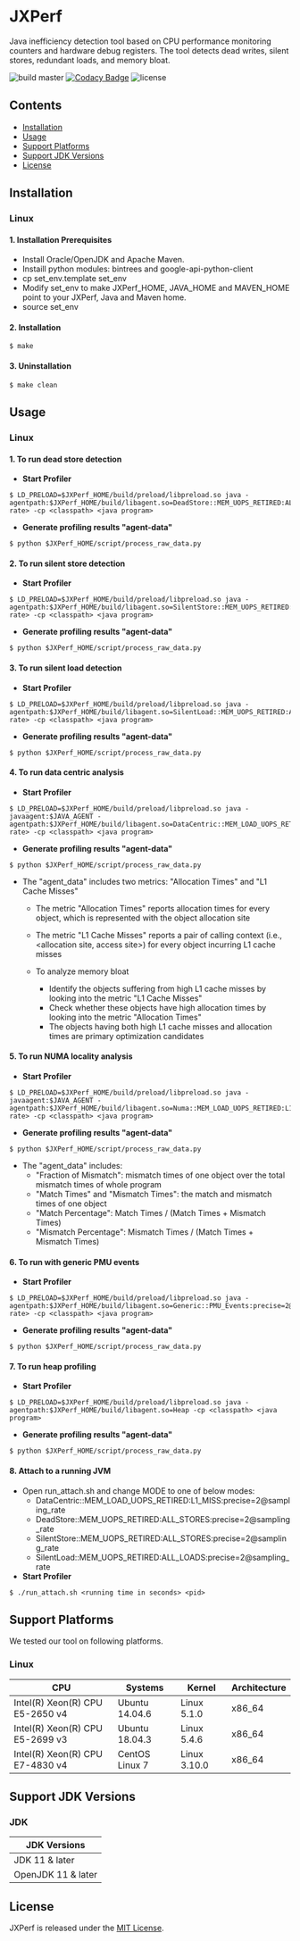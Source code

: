 # JXPerf

Java inefficiency detection tool based on CPU performance monitoring counters and hardware debug registers. The tool detects dead writes, silent stores, redundant loads, and memory bloat.

![build master](https://github.com/Xuhpclab/jxperf/workflows/build%20master/badge.svg)
[![Codacy Badge](https://app.codacy.com/project/badge/Grade/c7371e45a6b84a169f3bc775893e3511)](https://www.codacy.com/gh/bolunli11/JXPerf/dashboard?utm_source=github.com&amp;utm_medium=referral&amp;utm_content=bolunli11/JXPerf&amp;utm_campaign=Badge_Grade)
![license](https://img.shields.io/github/license/Xuhpclab/jxperf)

## Contents

-   [Installation](#installation)
-   [Usage](#usage)
-   [Support Platforms](#support-platforms)
-   [Support JDK Versions](#support-jdk-versions)
-   [License](#license)

## Installation

### Linux

#### 1. Installation Prerequisites

-   Install Oracle/OpenJDK and Apache Maven.
-   Instaill python modules: bintrees and google-api-python-client
-   cp set_env.template set_env
-   Modify set_env to make JXPerf_HOME, JAVA_HOME and MAVEN_HOME point to your JXPerf, Java and Maven home.
-   source set_env

#### 2. Installation
```console
$ make
```

#### 3. Uninstallation
```console
$ make clean
```

## Usage

### Linux

#### 1. To run dead store detection
-   **Start Profiler**
```console
$ LD_PRELOAD=$JXPerf_HOME/build/preload/libpreload.so java -agentpath:$JXPerf_HOME/build/libagent.so=DeadStore::MEM_UOPS_RETIRED:ALL_STORES:precise=2@<sampling rate> -cp <classpath> <java program>
```
-   **Generate profiling results "agent-data"**
```console
$ python $JXPerf_HOME/script/process_raw_data.py
```

#### 2. To run silent store detection
-   **Start Profiler**
```console
$ LD_PRELOAD=$JXPerf_HOME/build/preload/libpreload.so java -agentpath:$JXPerf_HOME/build/libagent.so=SilentStore::MEM_UOPS_RETIRED:ALL_STORES:precise=2@<sampling rate> -cp <classpath> <java program>
```
-   **Generate profiling results "agent-data"**
```console
$ python $JXPerf_HOME/script/process_raw_data.py
```

#### 3. To run silent load detection
-   **Start Profiler**
```console
$ LD_PRELOAD=$JXPerf_HOME/build/preload/libpreload.so java -agentpath:$JXPerf_HOME/build/libagent.so=SilentLoad::MEM_UOPS_RETIRED:ALL_LOADS:precise=2@<sampling rate> -cp <classpath> <java program>
```
-   **Generate profiling results "agent-data"**
```console
$ python $JXPerf_HOME/script/process_raw_data.py
```

#### 4. To run data centric analysis
-   **Start Profiler**
```console
$ LD_PRELOAD=$JXPerf_HOME/build/preload/libpreload.so java -javaagent:$JAVA_AGENT -agentpath:$JXPerf_HOME/build/libagent.so=DataCentric::MEM_LOAD_UOPS_RETIRED:L1_MISS:precise=2@<sampling rate> -cp <classpath> <java program>
```
-   **Generate profiling results "agent-data"**
```console
$ python $JXPerf_HOME/script/process_raw_data.py
```
-   The "agent_data" includes two metrics: "Allocation Times" and "L1 Cache Misses"
    -   The metric "Allocation Times" reports allocation times for every object, which is represented with the object allocation site

    -   The metric "L1 Cache Misses" reports a pair of calling context (i.e., <allocation site, access site>) for every object incurring L1 cache misses

    -   To analyze memory bloat
        -   Identify the objects suffering from high L1 cache misses by looking into the metric "L1 Cache Misses"
        -   Check whether these objects have high allocation times by looking into the metric "Allocation Times"
        -   The objects having both high L1 cache misses and allocation times are primary optimization candidates

#### 5. To run NUMA locality analysis
-   **Start Profiler**
```console
$ LD_PRELOAD=$JXPerf_HOME/build/preload/libpreload.so java -javaagent:$JAVA_AGENT -agentpath:$JXPerf_HOME/build/libagent.so=Numa::MEM_LOAD_UOPS_RETIRED:L1_MISS:precise=2@<sampling rate> -cp <classpath> <java program>
```
-   **Generate profiling results "agent-data"**
```console
$ python $JXPerf_HOME/script/process_raw_data.py
```
-   The "agent_data" includes:
    -   "Fraction of Mismatch": mismatch times of one object over the total mismatch times of whole program
    -   "Match Times" and "Mismatch Times": the match and mismatch times of one object
    -   "Match Percentage": Match Times / (Match Times + Mismatch Times)
    -   "Mismatch Percentage": Mismatch Times / (Match Times + Mismatch Times)

#### 6. To run with generic PMU events
-   **Start Profiler**
```console
$ LD_PRELOAD=$JXPerf_HOME/build/preload/libpreload.so java -agentpath:$JXPerf_HOME/build/libagent.so=Generic::PMU_Events:precise=2@<sampling rate> -cp <classpath> <java program>
```
-   **Generate profiling results "agent-data"**
```console
$ python $JXPerf_HOME/script/process_raw_data.py
```

#### 7. To run heap profiling
-   **Start Profiler**
```console
$ LD_PRELOAD=$JXPerf_HOME/build/preload/libpreload.so java -agentpath:$JXPerf_HOME/build/libagent.so=Heap -cp <classpath> <java program>
```
-   **Generate profiling results "agent-data"**
```console
$ python $JXPerf_HOME/script/process_raw_data.py
```

#### 8. Attach to a running JVM
-   Open run_attach.sh and change MODE to one of below modes:
    -   DataCentric::MEM_LOAD_UOPS_RETIRED:L1_MISS:precise=2@sampling_rate
    -   DeadStore::MEM_UOPS_RETIRED:ALL_STORES:precise=2@sampling_rate
    -   SilentStore::MEM_UOPS_RETIRED:ALL_STORES:precise=2@sampling_rate
    -   SilentLoad::MEM_UOPS_RETIRED:ALL_LOADS:precise=2@sampling_rate
-   **Start Profiler**
```console
$ ./run_attach.sh <running time in seconds> <pid>
```

## Support Platforms

We tested our tool on following platforms.

### Linux

| CPU                               | Systems           | Kernel         | Architecture |
|-----------------------------------|-------------------|----------------|--------------|
| Intel(R) Xeon(R) CPU E5-2650 v4   | Ubuntu 14.04.6    | Linux 5.1.0    | x86_64       |
| Intel(R) Xeon(R) CPU E5-2699 v3   | Ubuntu 18.04.3    | Linux 5.4.6    | x86_64       |
| Intel(R) Xeon(R) CPU E7-4830 v4   | CentOS Linux 7    | Linux 3.10.0   | x86_64       |

## Support JDK Versions

### JDK

| JDK Versions          |
|-----------------------|
| JDK 11 & later         |
| OpenJDK 11 & later     |

## License

JXPerf is released under the [MIT License](http://www.opensource.org/licenses/MIT).
